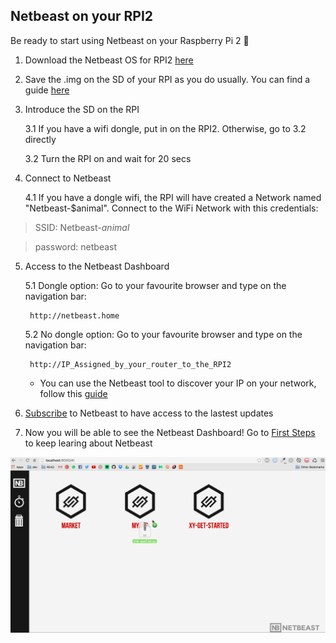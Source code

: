 ## Netbeast on your RPI2

Be ready to start using Netbeast on your Raspberry Pi 2 :rocket:

1. Download the Netbeast OS for RPI2 [here](https://sourceforge.net/projects/netbeast/files/latest/download)

2. Save the .img on the SD of your RPI as you do usually. You can find a guide [here](../os_for_boards_&_hacks/os_for_raspberry_pi_2.md#Install)

3. Introduce the SD on the RPI

	3.1 If you have a wifi dongle, put in on the RPI2. Otherwise, go to 3.2 directly

	3.2 Turn the RPI on and wait for 20 secs

4. Connect to Netbeast

	4.1 If you have a dongle wifi, the RPI will have created a Network named "Netbeast-$animal". Connect to the WiFi Network with this credentials:

  > SSID: Netbeast-_animal_

  > password: netbeast

5. Access to the Netbeast Dashboard

	5.1 Dongle option: Go to your favourite browser and type on the navigation bar:

		http://netbeast.home

	5.2 No dongle option: Go to your favourite browser and type on the navigation bar:

		http://IP_Assigned_by_your_router_to_the_RPI2

	* You can use the Netbeast tool to discover your IP on your network, follow this [guide](../os_for_boards_&_hacks/discover_your_netbeast.md)

6. [Subscribe](http://www.netbeast.co) to Netbeast to have access to the lastest updates

7. Now you will be able to see the Netbeast Dashboard! Go to [First Steps](../first_steps/index.md) to keep learing about Netbeast

![Demo Dashboard](../../img/general_demo.gif)
